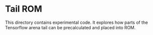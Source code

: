 # Tail ROM

This directory contains experimental code. It explores how parts of the
Tensorflow arena tail can be precalculated and placed into ROM.
